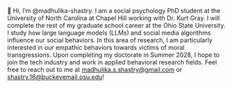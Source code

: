 👋 Hi, I’m @madhulika-shastry. I am a social psychology PhD student at the University of North Carolina at Chapel Hill working with Dr. Kurt Gray. I will complete the rest of my graduate school career at the Ohio State University. I study how large language models (LLMs) and social media algorithms influence our social behaviors. In this area of research, I am particularly interested in our empathic behaviors towards victims of moral transgressions. Upon completing my doctorate in Summer 2028, I hope to join the tech industry and work in applied behavioral research fields. Feel free to reach out to me at madhulika.s.shastry@gmail.com or shastry.16@buckeyemail.osu.edu!

<!---
madhulika-shastry/madhulika-shastry is a ✨ special ✨ repository because its `README.md` (this file) appears on your GitHub profile.
You can click the Preview link to take a look at your changes.
--->
